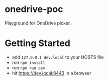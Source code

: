 # onedrive-poc
Playground for OneDrive picker.

# Getting Started
- add `127.0.0.1 dev.local` to your HOSTS file
- run `npm install`
- run `npm run dev`
- hit https://dev.local:8443 in a browser
